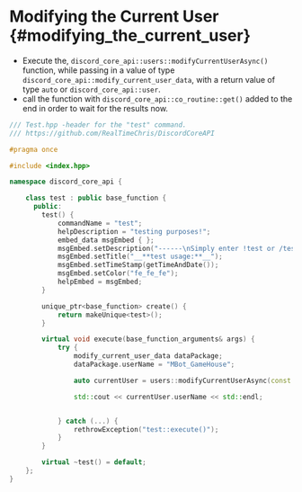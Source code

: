 Modifying the Current User {#modifying_the_current_user}
============
- Execute the, `discord_core_api::users::modifyCurrentUserAsync()` function, while passing in a value of type `discord_core_api::modify_current_user_data`, with a return value of type `auto` or `discord_core_api::user`.
- call the function with `discord_core_api::co_routine::get()` added to the end in order to wait for the results now.

```cpp
/// Test.hpp -header for the "test" command.
/// https://github.com/RealTimeChris/DiscordCoreAPI

#pragma once

#include <index.hpp>

namespace discord_core_api {

	class test : public base_function {
	  public:
		test() {
			commandName = "test";
			helpDescription = "testing purposes!";
			embed_data msgEmbed { };
			msgEmbed.setDescription("------\nSimply enter !test or /test!\n------");
			msgEmbed.setTitle("__**test usage:**__");
			msgEmbed.setTimeStamp(getTimeAndDate());
			msgEmbed.setColor("fe_fe_fe");
			helpEmbed = msgEmbed;
		}

		unique_ptr<base_function> create() {
			return makeUnique<test>();
		}

		virtual void execute(base_function_arguments& args) {
			try {
				modify_current_user_data dataPackage;
				dataPackage.userName = "MBot_GameHouse";

				auto currentUser = users::modifyCurrentUserAsync(const dataPackage).get();

				std::cout << currentUser.userName << std::endl;


			} catch (...) {
				rethrowException("test::execute()");
			}
		}

		virtual ~test() = default;
	};
}
```
